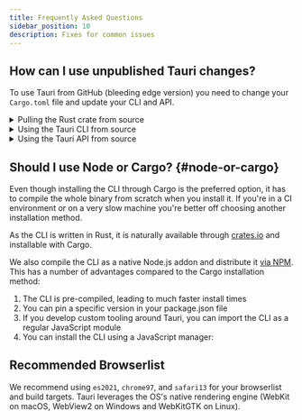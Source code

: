 ```yaml
---
title: Frequently Asked Questions
sidebar_position: 10
description: Fixes for common issues
---
```


## How can I use unpublished Tauri changes?

To use Tauri from GitHub (bleeding edge version) you need to change your `Cargo.toml` file and update your CLI and API.

<details>
  <summary>Pulling the Rust crate from source</summary>

Append this to your `cargo.toml` file:

```toml title=cargo.toml
[patch.crates-io]
tauri = { git = "https://github.com/tauri-apps/tauri", branch = "dev" }
tauri-build = { git = "https://github.com/tauri-apps/tauri", branch = "dev" }
```

This will force all your dependencies to use `tauri` and `tauri-build` from Git instead of crates.io.

</details>

<details>
  <summary>Using the Tauri CLI from source</summary>

If you are using the Cargo CLI, you can install it directly from GitHub:

```shell
cargo install --git https://github.com/tauri-apps/tauri --branch dev tauri-cli
```

If you are using the `@tauri-apps/cli` package, you will need to clone the repo and build it:

```shell
git clone https://github.com/tauri-apps/tauri
git checkout dev
cd tauri/tooling/cli/node
yarn
yarn build
```

To use it, run directly with node:

```shell
node /path/to/tauri/tooling/cli/node/tauri.js dev
node /path/to/tauri/tooling/cli/node/tauri.js build
```

Alternatively, you can run your app with Cargo directly:

```shell
cd src-tauri
cargo run --no-default-features # instead of tauri dev
cargo build # instead of tauri build - won't bundle your app though
```

</details>

<details>
  <summary>Using the Tauri API from source</summary>

It is recommended to also use the Tauri API package from source when using the Tauri crate from GitHub (though it might not be needed).
To build it from source, run the following script:

```shell
git clone https://github.com/tauri-apps/tauri
git checkout dev
cd tauri/tooling/api
yarn
yarn build
```

Now you can link it using yarn:

```shell
cd dist
yarn link
cd /path/to/your/project
yarn link @tauri-apps/api
```

Or you can change your package.json to point to the dist folder directly:

```json title=package.json
{
  "dependencies": {
    "@tauri-apps/api": "/path/to/tauri/tooling/api/dist"
  }
}
```

</details>

## Should I use Node or Cargo? {#node-or-cargo}

Even though installing the CLI through Cargo is the preferred option, it has to compile the whole binary from scratch when you install it. If you're in a CI environment or on a very slow machine you're better off choosing another installation method.

As the CLI is written in Rust, it is naturally available through [crates.io] and installable with Cargo.

We also compile the CLI as a native Node.js addon and distribute it [via NPM]. This has a number of advantages compared to the Cargo installation method:

1. The CLI is pre-compiled, leading to much faster install times
2. You can pin a specific version in your package.json file
3. If you develop custom tooling around Tauri, you can import the CLI as a regular JavaScript module
4. You can install the CLI using a JavaScript manager:

[crates.io]: https://crates.io/crates/tauri-cli
[via npm]: https://www.npmjs.com/package/@tauri-apps/cli

## Recommended Browserlist

We recommend using `es2021`, `chrome97`, and `safari13` for your browserlist and build targets. Tauri leverages the OS's native rendering engine (WebKit on macOS, WebView2 on Windows and WebKitGTK on Linux).
